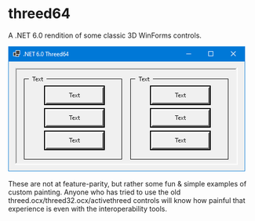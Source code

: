 # threed64
A .NET 6.0 rendition of some classic 3D WinForms controls.

![Sample](https://raw.githubusercontent.com/aauger/threed64/master/netthreed64.png)

These are not at feature-parity, but rather some fun & simple examples of custom painting. 
Anyone who has tried to use the old threed.ocx/threed32.ocx/activethreed controls will know how painful that experience is
even with the interoperability tools.

